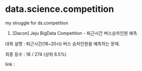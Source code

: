 # data.science.competition
my struggle for ds.competition

1. [Dacon] Jeju BigData Competition - 퇴근시간 버스승차인원 예측

대회 설명 : 퇴근시간(18~20시) 버스 승차인원을 예측하는 문제.

최종 등수 : 18 / 274 (상위 6.5%)

link : 
